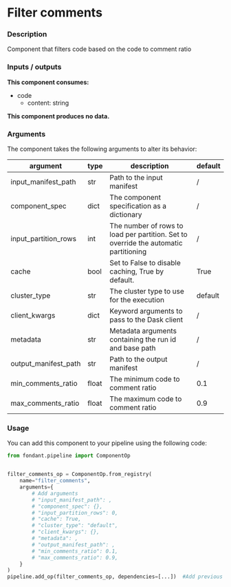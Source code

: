 # Filter comments

### Description
Component that filters code based on the code to comment ratio

### Inputs / outputs

**This component consumes:**

- code
    - content: string

**This component produces no data.**

### Arguments

The component takes the following arguments to alter its behavior:

| argument | type | description | default |
| -------- | ---- | ----------- | ------- |
| input_manifest_path | str | Path to the input manifest | / |
| component_spec | dict | The component specification as a dictionary | / |
| input_partition_rows | int | The number of rows to load per partition.                         Set to override the automatic partitioning | / |
| cache | bool | Set to False to disable caching, True by default. | True |
| cluster_type | str | The cluster type to use for the execution | default |
| client_kwargs | dict | Keyword arguments to pass to the Dask client | / |
| metadata | str | Metadata arguments containing the run id and base path | / |
| output_manifest_path | str | Path to the output manifest | / |
| min_comments_ratio | float | The minimum code to comment ratio | 0.1 |
| max_comments_ratio | float | The maximum code to comment ratio | 0.9 |

### Usage

You can add this component to your pipeline using the following code:

```python
from fondant.pipeline import ComponentOp


filter_comments_op = ComponentOp.from_registry(
    name="filter_comments",
    arguments={
        # Add arguments
        # "input_manifest_path": ,
        # "component_spec": {},
        # "input_partition_rows": 0,
        # "cache": True,
        # "cluster_type": "default",
        # "client_kwargs": {},
        # "metadata": ,
        # "output_manifest_path": ,
        # "min_comments_ratio": 0.1,
        # "max_comments_ratio": 0.9,
    }
)
pipeline.add_op(filter_comments_op, dependencies=[...])  #Add previous component as dependency
```

